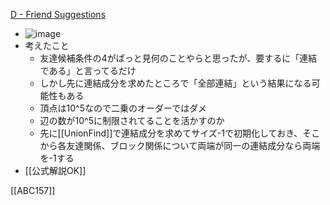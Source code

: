 
[D - Friend Suggestions](https://atcoder.jp/contests/abc157/tasks/abc157_d)
- ![image](https://gyazo.com/d99292d29989491cb448463d83cd6467/thumb/1000)
- 考えたこと
    - 友達候補条件の4がぱっと見何のことやらと思ったが、要するに「連結である」と言ってるだけ
    - しかし先に連結成分を求めたところで「全部連結」という結果になる可能性もある
    - 頂点は10^5なので二乗のオーダーではダメ
    - 辺の数が10^5に制限されてることを活かすのか
    - 先に[[UnionFind]]で連結成分を求めてサイズ-1で初期化しておき、そこから各友達関係、ブロック関係について両端が同一の連結成分なら両端を-1する
- [[公式解説OK]]

[[ABC157]]
